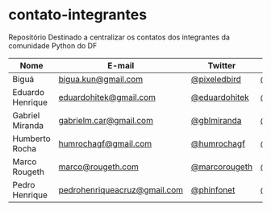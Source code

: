 # contato-integrantes
Repositório Destinado a centralizar os contatos dos integrantes da comunidade Python do DF

| Nome | E-mail | Twitter | Github |
|------|--------|---------|--------|
| Biguá | bigua.kun@gmail.com | [@pixeledbird](http://twitter.com/pixeledbird) | [@bigua](http://github.com/bigua) |
| Eduardo Henrique | eduardohitek@gmail.com | [@eduardohitek](http://www.twitter.com/eduardohitek) | [@eduardohitek](http://www.github.com/eduardohitek) |
| Gabriel Miranda | gabrielm.car@gmail.com | [@gblmiranda](http://twitter.com/gblmiranda) | [@gblmiranda](http://github.com/gblmiranda) |
| Humberto Rocha | humrochagf@gmail.com | [@humrochagf](http://twitter.com/humrochagf) | [@humrochagf](http://github.com/humrochagf) |
| Marco Rougeth | marco@rougeth.com | [@marcorougeth](http://twitter.com/marcorougeth) | [@rougeth](http://github.com/rougeth) |
| Pedro Henrique | pedrohenriqueacruz@gmail.com | [@phinfonet](http://twitter.com/phinfonet) | [@phinfonet](http://github.com/phinfonet) |
